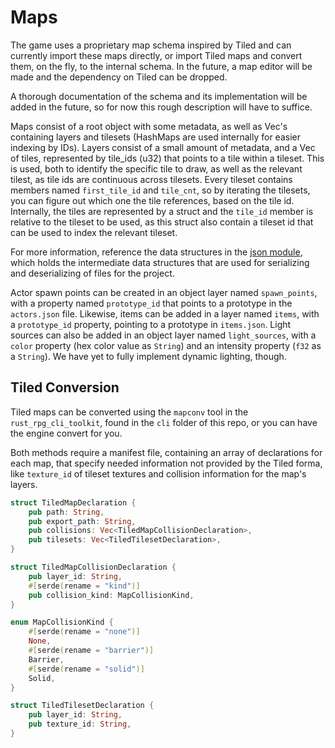 # Maps

The game uses a proprietary map schema inspired by Tiled and can currently import these maps directly, or import Tiled maps and convert them, on the fly, to the internal schema. In the future, a map editor will be made and the dependency on Tiled can be dropped.

A thorough documentation of the schema and its implementation will be added in the future, so for now this rough description will have to suffice.

Maps consist of a root object with some metadata, as well as Vec's containing layers and tilesets (HashMaps are used internally for easier indexing by IDs).
Layers consist of a small amount of metadata, and a Vec of tiles, represented by tile_ids (u32) that points to a tile within a tileset. This is used, both to identify the specific tile to draw, as well as the relevant tilest, as tile ids are continuous across tilesets. Every tileset contains members named `first_tile_id` and `tile_cnt`, so by iterating the tilesets, you can figure out which one the tile references, based on the tile id. Internally, the tiles are represented by a struct and the `tile_id` member is relative to the tileset to be used, as this struct also contain a tileset id that can be used to index the relevant tileset.

For more information, reference the data structures in the [json module](https://github.com/olefasting/capstone/blob/master/src/json.rs), which holds the intermediate data structures that are used for serializing and deserializing of files for the project.

Actor spawn points can be created in an object layer named `spawn_points`, with a property named `prototype_id` that points to a prototype in the `actors.json` file. Likewise, items can be added in a layer named `items`, with a `prototype_id` property, pointing to a prototype in `items.json`.
Light sources can also be added in an object layer named `light_sources`, with a `color` property (hex color value as `String`) and an intensity property (`f32` as a `String`). We have yet to fully implement dynamic lighting, though. 

## Tiled Conversion

Tiled maps can be converted using the `mapconv` tool in the `rust_rpg_cli_toolkit`, found in the `cli` folder of this repo, or you can have the engine convert for you.

Both methods require a manifest file, containing an array of declarations for each map, that specify needed information not provided by the Tiled forma, like `texture_id` of tileset
textures and collision information for the map's layers.

```rust
struct TiledMapDeclaration {
    pub path: String,
    pub export_path: String,
    pub collisions: Vec<TiledMapCollisionDeclaration>,
    pub tilesets: Vec<TiledTilesetDeclaration>,
}
```

```rust
struct TiledMapCollisionDeclaration {
    pub layer_id: String,
    #[serde(rename = "kind")]
    pub collision_kind: MapCollisionKind,
}
```

```rust
enum MapCollisionKind {
    #[serde(rename = "none")]
    None,
    #[serde(rename = "barrier")]
    Barrier,
    #[serde(rename = "solid")]
    Solid,
}
```

```rust
struct TiledTilesetDeclaration {
    pub layer_id: String,
    pub texture_id: String,
}
```

